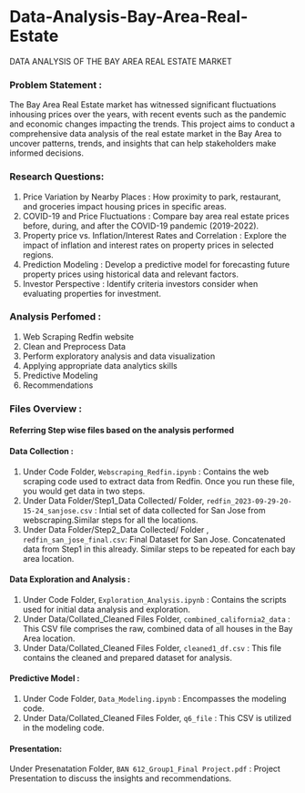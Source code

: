 # Data-Analysis-Bay-Area-Real-Estate
DATA ANALYSIS OF  THE BAY AREA REAL ESTATE MARKET

### Problem Statement : 

The Bay Area Real Estate market has witnessed significant fluctuations inhousing prices over the years, with recent events such as the pandemic and economic changes impacting the trends. This project aims to conduct a comprehensive data analysis of the real estate market in the Bay Area to uncover patterns, trends, and insights that can help stakeholders make informed decisions.

### Research Questions:

1. Price Variation by Nearby Places : How proximity to park, restaurant, and groceries impact housing prices in specific areas.
2. COVID-19 and Price Fluctuations :  Compare bay area real estate prices before, during, and after the COVID-19 pandemic (2019-2022).
3. Property price vs. Inflation/Interest Rates and Correlation : Explore the impact of inflation and interest rates on property prices in selected regions.
4. Prediction Modeling : Develop a predictive model for forecasting future property prices using historical data and relevant factors.
5. Investor Perspective : Identify criteria investors consider when evaluating properties for investment.

### Analysis Perfomed :

1. Web Scraping Redfin website
2. Clean and Preprocess Data
3. Perform exploratory analysis and data visualization
4. Applying appropriate data analytics skills
5. Predictive Modeling 
6. Recommendations

### Files Overview :
#### Referring Step wise files based on the analysis performed <br>

#### Data Collection :
1. Under Code Folder, ```Webscraping_Redfin.ipynb``` : Contains the web scraping code used to extract data from Redfin. Once you run these file, you would get data in two steps.<br>
2. Under Data Folder/Step1_Data Collected/  Folder, ```redfin_2023-09-29-20-15-24_sanjose.csv``` : Intial set of data collected for San Jose from webscraping.Similar steps for all the locations.<br>
3. Under Data Folder/Step2_Data Collected/ Folder , ```redfin_san_jose_final.csv```: Final Dataset for San Jose. Concatenated data from Step1 in this already. Similar steps to be repeated for each bay area location.<br>

#### Data Exploration and Analysis :
1. Under Code Folder, ```Exploration_Analysis.ipynb``` : Contains the scripts used for initial data analysis and exploration.<br>
2. Under Data/Collated_Cleaned Files Folder, ```combined_california2_data``` : This CSV file comprises the raw, combined data of all houses in the Bay Area location.<br>
3. Under Data/Collated_Cleaned Files Folder, ```cleaned1_df.csv``` : This file contains the cleaned and prepared dataset for analysis.<br>

#### Predictive Model : 
1. Under Code Folder, ```Data_Modeling.ipynb``` : Encompasses the modeling code.<br>
2. Under Data/Collated_Cleaned Files Folder, ```q6_file``` : This CSV is utilized in the modeling code.

#### Presentation:
Under Presenatation Folder, ```BAN 612_Group1_Final Project.pdf``` : Project Presentation to discuss the insights and recommendations.



